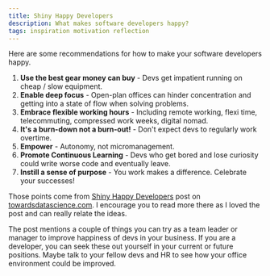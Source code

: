 ```yaml
---
title: Shiny Happy Developers
description: What makes software developers happy?
tags: inspiration motivation reflection
---
```


Here are some recommendations for how to make your software developers happy.

1. **Use the best gear money can buy** - Devs get impatient running on cheap / slow equipment.
2. **Enable deep focus** - Open-plan offices can hinder concentration and getting into a state of flow when solving problems.
3. **Embrace flexible working hours** - Including remote working, flexi time, telecommuting, compressed work weeks, digital nomad.
4. **It's a burn-down not a burn-out!** - Don't expect devs to regularly work overtime.
5. **Empower** - Autonomy, not micromanagement.
6. **Promote Continuous Learning** - Devs who get bored and lose curiosity could write worse code and eventually leave.
7. **Instill a sense of purpose** - You work makes a difference. Celebrate your successes!

Those points come from [Shiny Happy Developers](https://towardsdatascience.com/shiny-happy-developers-7928ddc22878) post on [towardsdatascience.com](https://towardsdatascience.com/). I encourage you to read more there as I loved the post and can really relate the ideas.

 The post mentions a couple of things you can try as a team leader or manager to improve happiness of devs in your business. If you are a developer, you can seek these out yourself in your current or future positions. Maybe talk to your fellow devs and HR to see how your office environment could be improved.
